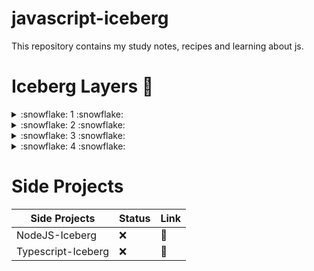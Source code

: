 # javascript-iceberg
This repository contains my study notes, recipes and learning about js.


# Iceberg Layers :large_blue_diamond:


<details>
  <summary>:snowflake: 1 :snowflake: </summary>

  | Layer  | Content | Status | Link
  | ------------- | ------------- |------------- |------------- |
  | 1  | Variable: Declaration  | :x: | :link:
  | 1  | Variable: Hoisting  |:x:  | :link:
  | 1  | Variable: Scope  | :x:| :link:
  | 1  | Datatype: Primitive  |:x: | :link:
  | 1  | Datatype: Objects  |:x: | :link:
  | 1  | Casting: Conversion vs Coercion  | :x:| :link:
  | 1  | Casting: Implicit vs Implicit Cast  | :x:| :link:
  | 1  | Data Struct: Index (Array/Type Array) |:x: | :link:
  | 1  | Data Struct: Keyed (Map/Weak/Set) |:x: | :link:
  | 1  | Data Struct: Json  | :x:| :link:


</details>

<details>
    <summary> :snowflake: 2 :snowflake:</summary>

  | Layer  | Content | Status | Link
  | ------------- | ------------- |------------- |------------- |
  | 2  | Loop: For...in / of  |:x: | :link:
  | 2  | Loop: while  | :x:| :link:
  | 2  | Loop: break + Continue  |:x: | :link:
  | 2  | Expressions  | :x:| :link:
  | 2  | Operators  |:x: | :link:
  | 2  | Flow Control: If  |:x: | :link:
  | 2  | Flow Control: Exceptions   |:x: | :link:
    
</details>

<details>
    <summary> :snowflake: 3 :snowflake: </summary>

  | Layer  | Content | Status | Link
  | ------------- | ------------- |------------- |------------- |
  | 3  | Functions: Declaration   |:x: | :link:
  | 3  | Functions: Arguments   |:x: | :link:
  | 3  | Functions: Scope, Recursion, Closure   | :x:| :link:
  | 3  | Async: Timeout and Interval   | :x:| :link:
  | 3  | Async: Callback   | :x:| :link:
  | 3  | Async: Promise   | :x:| :link:
  | 3  | Async: Async/Await   |:x: | :link:
  | 3  | Test: Jest  | :x:| :link:
    
</details>

<details>
    <summary> :snowflake: 4 :snowflake: </summary>

  | Layer  | Content | Status | Link
  | ------------- | ------------- |------------- |------------- |
  | 4 | Classes: OOP  |:x: | :link:
  | 4 | Classes: Modules  |:x: | :link:
  | 4 | Extra: Iterator and Generator | :x:| :link:
  | 4 | Extra: Memory Manager (Lifecycle and Garbage Collector) | :x:| :link:
    
</details>


# Side Projects

| Side Projects | Status | Link
| ------------- |------------- |------------- |
| NodeJS-Iceberg | :x: | :link:
| Typescript-Iceberg | :x: |  :link: